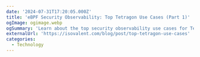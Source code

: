 ```yaml
---
date: '2024-07-31T17:20:05.000Z'
title: 'eBPF Security Observability: Top Tetragon Use Cases (Part 1)'
ogImage: ogimage.webp
ogSummary: 'Learn about the top security observability use cases for Tetragon'
externalUrl: 'https://isovalent.com/blog/post/top-tetragon-use-cases'
categories:
  - Technology
---
```

